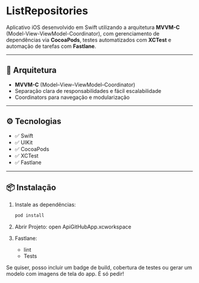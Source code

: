 # ListRepositories

Aplicativo iOS desenvolvido em Swift utilizando a arquitetura **MVVM-C** (Model-View-ViewModel-Coordinator), com gerenciamento de dependências via **CocoaPods**, testes automatizados com **XCTest** e automação de tarefas com **Fastlane**.

---

## 📐 Arquitetura

- **MVVM-C** (Model–View–ViewModel–Coordinator)
- Separação clara de responsabilidades e fácil escalabilidade
- Coordinators para navegação e modularização

---

## ⚙️ Tecnologias

- ✅ Swift
- ✅ UIKit
- ✅ CocoaPods
- ✅ XCTest
- ✅ Fastlane

---

## 📦 Instalação

1. Instale as dependências:
   ```bash
   pod install

2. Abrir Projeto:
   open ApiGitHubApp.xcworkspace

3. Fastlane:
    - lint
    - Tests 



Se quiser, posso incluir um badge de build, cobertura de testes ou gerar um modelo com imagens de tela do app. É só pedir!
